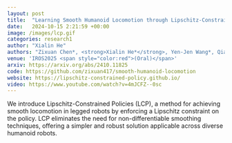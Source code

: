 ```yaml
---
layout: post
title:  "Learning Smooth Humanoid Locomotion through Lipschitz-Constrained Policies"
date:   2024-10-15 2:21:59 +00:00
image: /images/lcp.gif
categories: research1
author: "Xialin He"
authors: "Zixuan Chen*, <strong>Xialin He*</strong>, Yen-Jen Wang*, Qiayuan Liao, Yanjie Ze, Zhongyu Li, S. Shankar Sastry, Jiajun Wu, Koushil Sreenath, Saurabh Gupta, Xue Bin Peng"
venue: 'IROS2025 <span style="color:red">(Oral)</span>'
arxiv: https://arxiv.org/abs/2410.11825
code: https://github.com/zixuan417/smooth-humanoid-locomotion
website: https://lipschitz-constrained-policy.github.io/
video: https://www.youtube.com/watch?v=4mJCFZ--0sc
---
```

We introduce Lipschitz-Constrained Policies (LCP), a method for achieving smooth locomotion in legged robots by enforcing a Lipschitz constraint on the policy. LCP eliminates the need for non-differentiable smoothing techniques, offering a simpler and robust solution applicable across diverse humanoid robots.